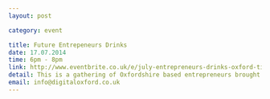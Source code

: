 ```yaml
---
layout: post

category: event

title: Future Entrepeneurs Drinks
date: 17.07.2014
time: 6pm - 8pm
link: http://www.eventbrite.co.uk/e/july-entrepreneurs-drinks-oxford-tickets-11747482035?aff=eorgf
detail: This is a gathering of Oxfordshire based entrepreneurs brought together by the Future Business Pre Incubator ('FBPI'). The objective is to create a high energy informal networking event to connect entrepreneurs, investors and other members of the Oxfordshire entrepreneurial ecosystem The agenda is very simple: you come, you meet people, and you have a drink or two.
email: info@digitaloxford.co.uk
---
```

